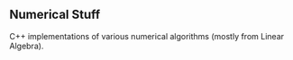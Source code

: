 ## Numerical Stuff

C++ implementations of various numerical algorithms (mostly from Linear Algebra). 
